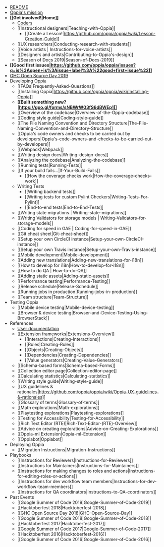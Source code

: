   * [README](https://github.com/oppia/oppia/blob/develop/.github/README.md#oppia)
  * [Oppia's mission](https://github.com/oppia/oppia/wiki/Oppia's-Mission) 
  * **[[Get involved!|Home]]**
    * [Coders](https://github.com/oppia/oppia/wiki/Contributing-code-to-Oppia#setting-things-up)
    * [[Instructional designers|Teaching-with-Oppia]]
      * [[Create a Lesson!|https://github.com/oppia/oppia/wiki/Lesson-Creation-Guide]]
    * [[UX researchers|Conducting-research-with-students]]
    * [[Voice artists | Instructions-for-voice-artists]]
    * [[Designers and artists|Contributing-to-Oppia's-design]]
    * [[Season of Docs 2019|Season-of-Docs-2019]]
  * **[[Good first issues|https://github.com/oppia/oppia/issues?q=is%3Aopen+is%3Aissue+label%3A%22good+first+issue%22]]**
  * [GHC Open Source Day 2019](https://github.com/oppia/oppia/wiki/GHC-Open-Source-Day-2019)
  * Developing Oppia
    * [[FAQs|Frequently-Asked-Questions]]
    * [[Installing Oppia|https://github.com/oppia/oppia/wiki/Installing-Oppia]]
    * **[[Built something new?|https://goo.gl/forms/sNBWrW03fS6dBWEp1]]**
    * [[Overview of the codebase|Overview-of-the-Oppia-codebase]]
    * [[Coding style guide|Coding-style-guide]]
    * [[The File Naming Convention and Directory Structure|The-File-Naming-Convention-and-Directory-Structure]]
    * [[Oppia's code owners and checks to be carried out by developers|Oppia's-code-owners-and-checks-to-be-carried-out-by-developers]]
    * [[Webpack|Webpack]]
    * [[Writing design docs|Writing-design-docs]]
    * [[Analyzing the codebase|Analyzing-the-codebase]]
    * [[Running tests|Running-Tests]]
    * [[If your build fails...|If-Your-Build-Fails]]
      * [[How the coverage checks work|How-the-coverage-checks-work]]
    * Writing Tests
      * [[Writing backend tests]]
      * [[Writing tests for custom Pylint Checkers|Writing-Tests-For-Pylint]] 
      * [[End-to-end tests|End-to-End-Tests]]
    * [[Writing state migrations | Writing-state-migrations]]
    * [[Writing Validators for storage models | Writing-Validators-for-storage-models]]
    * [[Coding for speed in GAE | Coding-for-speed-in-GAE]]
    * [[Git cheat sheet|Git-cheat-sheet]]
    * [[Setup your own CircleCI instance|Setup-your-own-CircleCI-instance]]
    * [[Setup your own Travis instance|Setup-your-own-Travis-instance]]
    * [[Mobile development|Mobile-development]]
    * [[Adding new translations|Adding-new-translations-for-i18n]]
    * [[How to develop for i18n|How-to-develop-for-i18n]]
    * [[How to do QA | How-to-do-QA]]
    * [[Adding static assets|Adding-static-assets]]
    * [[Performance testing|Performance-Testing]]
    * [[Release schedule|Release-Schedule]]
    * [[Running jobs in production|Running-jobs-in-production]]
    * [[Team structure|Team-Structure]]
  * Testing Oppia
    * [[Mobile device testing|Mobile-device-testing]]
    * [[Browser & device testing|Browser-and-Device-Testing-Using-BrowserStack]]
  * References
    * [User documentation](https://oppia.github.io/)
    * [[Extension frameworks|Extensions-Overview]]
      * [[Interactions|Creating-Interactions]]
      * [[Rules|Creating-Rules]]
      * [[Objects|Creating-Objects]]
      * [[Dependencies|Creating-Dependencies]]
      * [[Value generators|Creating-Value-Generators]]
    * [[Schema-based forms|Schema-based-Forms]]
    * [[Collection editor page|Collection-editor-page]]
    * [[Calculating statistics|Calculating-statistics]]
    * [[Writing style guide|Writing-style-guide]]
    * [[UX guidelines & rationales|https://github.com/oppia/oppia/wiki/Oppia-UX-guidelines-&-rationales]]
    * [[Glossary of terms|Glossary-of-terms]]
    * [[Math explorations|Math-explorations]]
    * [[Playtesting explorations|Playtesting-explorations]]
    * [[Testing for Accessibility|Testing-for-Accessibility]]
    * [[Rich Text Editor (RTE)|Rich-Text-Editor-(RTE)-Overview]]
    * [[Advice on creating explorations|Advice-on-Creating-Explorations]]
    * [[Oppia-ml Extension|Oppia-ml-Extension]]
    * [[Oppiabot|Oppiabot]]
  * Deploying Oppia
    * [[Migration Instructions|Migration-Instructions]]
  * Playbooks
    * [[Instructions for Reviewers|Instructions-for-Reviewers]]
    * [[Instructions for Maintainers|Instructions-for-Maintainers]]
    * [[Instructions for making changes to roles and actions|Instructions-for-editing-roles-or-actions]]
    * [[Instructions for dev workflow team members|Instructions-for-dev-workflow-team-members]]
    * [[Instructions for QA coordinators|Instructions-to-QA-coordinators]]
  * Past Events
    * [[Google Summer of Code 2019|Google-Summer-of-Code-2019]]
    * [[Hacktoberfest 2018|Hacktoberfest-2018]]
    * [[GHC Open Source Day 2018|GHC-Open-Source-Day]]
    * [[Google Summer of Code 2018|Google-Summer-of-Code-2018]]
    * [[Hacktoberfest 2017|Hacktoberfest-2017]]
    * [[Google Summer of Code 2017|Google-Summer-of-Code-2017]]
    * [[Hacktoberfest 2016|Hacktoberfest-2016]]
    * [[Google Summer of Code 2016|Google-Summer-of-Code-2016]]